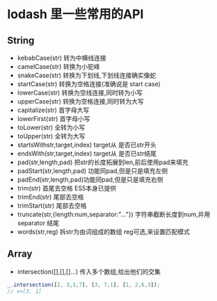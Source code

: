 # lodash 里一些常用的API


## String 
- kebabCase(str) 转为中横线连接
- camelCase(str) 转换为小驼峰
- snakeCase(str) 转换为下划线,下划线连接确实像蛇
- startCase(str) 转换为空格连接(准确说是 start case)
- lowerCase(str) 转换为空线连接,同时转为小写
- upperCase(str) 转换为空格连接,同时转为大写
- capitalize(str) 首字母大写
- lowerFirst(str) 首字母小写
- toLower(str) 全转为小写
- toUpper(str) 全转为大写
- startsWithstr,target,index) target从 是否已str开头
- endsWith(str,target,index) target从 是否已str结尾
- pad(str,length,pad) 把str的长度拓展到len,前后使用pad来填充
- padStart(str,length,pad) 功能同pad,但是只是填充左侧
- padEnd(str,length,pad)功能同pad,但是只是填充右侧
- trim(str) 首尾去空格 ES5本身已提供
- trimEnd(str) 尾部去空格
- trimStart(str) 尾部去空格
- truncate(str,{length:num,separator:"..."}) 字符串截断长度到num,并用 separator 结尾
- words(str,reg) 拆str为由词组成的数组 reg可选,来设置匹配模式

## Array
- intersection([],[],[]...) 传入多个数组,给出他们的交集
```js
_.intersection([2, 3,1,7], [3, 7,1], [1, 2,6,3]);
// =>[3, 1]
```
